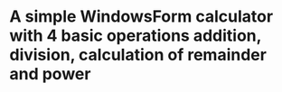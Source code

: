 # A simple WindowsForm calculator with 4 basic operations addition, division, calculation of remainder and power  
